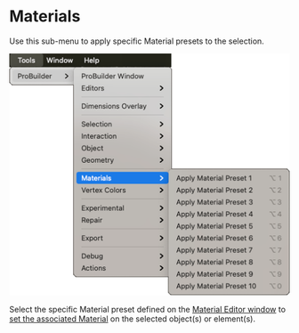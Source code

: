 # Materials

Use this sub-menu to apply specific Material presets to the selection.

![Tools > ProBuilder > Materials menu](images/menu-materials.png)

Select the specific Material preset defined on the [Material Editor window](material-tools.md) to [set the associated Material](materials-tools.md#apply) on the selected object(s) or element(s).

